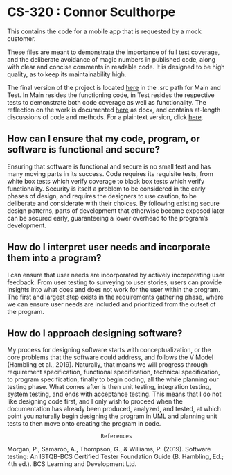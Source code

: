 # CS-320 : Connor Sculthorpe
This contains the code for a mobile app that is requested by a mock customer.

These files are meant to demonstrate the importance of full test coverage, and the deliberate avoidance of magic numbers in published code, along with clear and concise comments in readable code. It is designed to be high quality, as to keep its maintainability high.

The final version of the project is located [here](3-2%20Contact%20Service/src) in the .src path for Main and Test. In Main resides the functioning code, in Test resides the respective tests to demonstrate both code coverage as well as functionality. The reflection on the work is documented [here](/Summary%20and%20Reflections.docx) as docx, and contains at-length discussions of code and methods. For a plaintext version, click [here](/Summary%20and%20Reflections.txt).

## How can I ensure that my code, program, or software is functional and secure?
Ensuring that software is functional and secure is no small feat and has many moving parts in its success. Code requires its requisite tests, from white box tests which verify coverage to black box tests which verify functionality. Security is itself a problem to be considered in the early phases of design, and requires the designers to use caution, to be deliberate and considerate with their choices. By following existing secure design patterns, parts of development that otherwise become exposed later can be secured early, guaranteeing a lower overhead to the program’s development.
## How do I interpret user needs and incorporate them into a program?
I can ensure that user needs are incorporated by actively incorporating user feedback. From user testing to surveying to user stories, users can provide insights into what does and does not work for the user within the program. The first and largest step exists in the requirements gathering phase, where we can ensure user needs are included and prioritized from the outset of the program.
## How do I approach designing software?
My process for designing software starts with conceptualization, or the core problems that the software could address, and follows the V Model (Hambling et al., 2019). Naturally, that means we will progress through requirement specification, functional specification, technical specification, to program specification, finally to begin coding, all the while planning our testing phase. What comes after is then unit testing, integration testing, system testing, and ends with acceptance testing. This means that I do not like designing code first, and I only wish to proceed when the documentation has already been produced, analyzed, and tested, at which point you naturally begin designing the program in UML and planning unit tests to then move onto creating the program in code.

<p align="center"><Code>References</Code></p>
Morgan, P., Samaroo, A., Thompson, G., & Williams, P. (2019). Software testing: An ISTQB-BCS Certified Tester Foundation Guide (B. Hambling, Ed.; 4th ed.). BCS Learning and Development Ltd.

